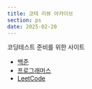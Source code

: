 ```yaml
---
title: 코테 리뷰 아카이브
section: ps
date: 2025-02-20
---
```


코딩테스트 준비를 위한 사이트

* [백준](https://www.acmicpc.net/)
* [프로그래머스](https://school.programmers.co.kr/learn/challenges?order=recent&levels=1&languages=c%2Ccpp&partIds=33882)
* [LeetCode](https://leetcode.com/)